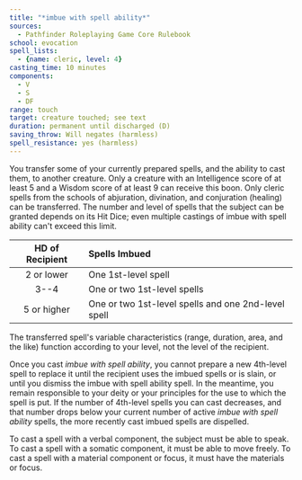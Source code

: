 ```yaml
---
title: "*imbue with spell ability*"
sources:
  - Pathfinder Roleplaying Game Core Rulebook
school: evocation
spell_lists:
  - {name: cleric, level: 4}
casting_time: 10 minutes
components:
  - V
  - S
  - DF
range: touch
target: creature touched; see text
duration: permanent until discharged (D)
saving_throw: Will negates (harmless)
spell_resistance: yes (harmless)
---
```


You transfer some of your currently prepared spells, and the ability to cast them, to another creature. Only a creature with an Intelligence score of at least 5 and a Wisdom score of at least 9 can receive this boon. Only cleric spells from the schools of abjuration, divination, and conjuration (healing) can be transferred. The number and level of spells that the subject can be granted depends on its Hit Dice; even multiple castings of imbue with spell ability can't exceed this limit.

HD of Recipient | Spells Imbued
:--:|:--
2 or lower | One 1st-level spell
3--4 | One or two 1st-level spells
5 or higher | One or two 1st-level spells and one 2nd-level spell

The transferred spell's variable characteristics (range, duration, area, and the like) function according to your level, not the level of the recipient.

Once you cast *imbue with spell ability*, you cannot prepare a new 4th-level spell to replace it until the recipient uses the imbued spells or is slain, or until you dismiss the imbue with spell ability spell. In the meantime, you remain responsible to your deity or your principles for the use to which the spell is put. If the number of 4th-level spells you can cast decreases, and that number drops below your current number of active *imbue with spell ability* spells, the more recently cast imbued spells are dispelled.

To cast a spell with a verbal component, the subject must be able to speak. To cast a spell with a somatic component, it must be able to move freely. To cast a spell with a material component or focus, it must have the materials or focus.

